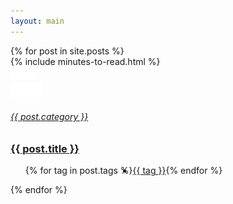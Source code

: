 ```yaml
---
layout: main
---
```


<main class="home" id="post" style="max-width:1080px;margin:auto" role="main" itemprop="mainContentOfPage" itemscope="itemscope" itemtype="http://schema.org/Blog">
    <div id="grid" class="row flex-grid articles-list__items row">
    {% for post in site.posts %}
        <!--<article class="box-item" itemscope="itemscope" itemtype="http://schema.org/BlogPosting" itemprop="blogPost">    
            <div class="box-body">
                {% if post.image %}
                    <div class="cover">
                        {% include new-post-tag.html date=post.date %}
                        <a href="{{ post.url | prepend: site.baseurl }}" {%if isnewpost %}class="new-post"{% endif %}>
                            <img src="assets/img/placeholder.png" data-url="{{ post.image }}" class="preload">
                        </a>
                    </div>
                {% endif %}
                <div class="box-info">
                    <meta itemprop="datePublished" content="{{ post.date | date_to_xmlschema }}">
                    <time itemprop="datePublished" datetime="{{ post.date | date_to_xmlschema }}" class="date">
                        {% include date.html date=post.date %}
                    </time>
                    <a class="post-link" href="{{ post.url | prepend: site.baseurl }}">
                        <h2 class="post-title" itemprop="name">
                            {{ post.title }}
                        </h2>
                    </a>
                    <a class="post-link" href="{{ post.url | prepend: site.baseurl }}">
                        <p class="description">{{ post.introduction }}</p>
                    </a>
                    <div class="tags">
                        {% for tag in post.tags %}
                            <a href="{{ site.baseurl}}/tags/#{{tag | slugify }}">{{ tag }}</a>
                        {% endfor %}
                    </div>
                </div>
            </div>
        </article>      -->
        <article class="col">
        {% include minutes-to-read.html %}
            <div class="articles-list__item item case-study"><a href="{{ post.url | prepend: site.baseurl }}" class="articles-list__item-image"
                target="_self"><span class="image-inner">
                <img  class="image preload" data-url="{{ post.image }}" src="assets/img/placeholder.png" draggable="false" alt="img"></span></a>
                <div class="articles-list__item-desc">
                    <a href="{{ post.url | prepend: site.baseurl }}" class="icon bg-color btn" target="_self"><img src="assets/img/icons/case-study.svg" alt="Case Study" draggable="false" width="25"
                    height="25" class="symbol"><img src="assets/img/icons/arrow.svg" alt="View" width="25"
                    height="25" draggable="fase" class="arrow"><span></span></a><a href="{{ post.url | prepend: site.baseurl }}" target="_self">
                <h6 class="color">{{ post.category }}</h6>
                <h3>{{ post.title }}</h3>                                
                </a>
                <ul style="display:flex">
                 {% for tag in post.tags %}
                    <li href="{{ site.baseurl}}/tags/#{{tag | slugify }}"><a href="{{ site.baseurl}}/tags/#{{tag | slugify }}" class="bd-color tag-success-stories" target="_self">{{ tag }}</a></li>
                 {% endfor %}                                    
                </ul>
                </div>
            </div>
        </article>    
    {% endfor %}
    </div>
</main>
